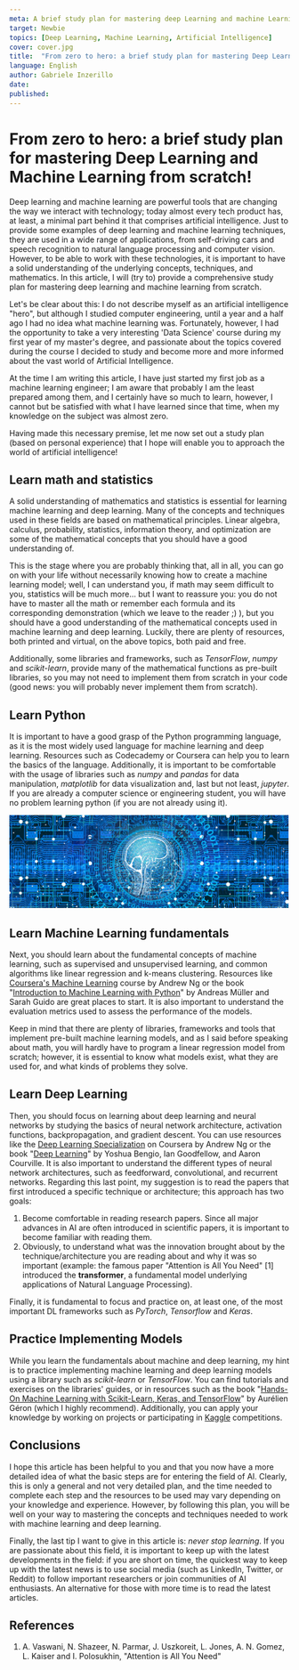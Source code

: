 ```yaml
---
meta: A brief study plan for mastering deep Learning and machine Learning from scratch.
target: Newbie 
topics: [Deep Learning, Machine Learning, Artificial Intelligence] 
cover: cover.jpg 
title:  "From zero to hero: a brief study plan for mastering Deep Learning and Machine Learning from scratch!"
language: English
author: Gabriele Inzerillo
date: 
published: 
---
```


# From zero to hero: a brief study plan for mastering Deep Learning and Machine Learning from scratch!

Deep learning and machine learning are powerful tools that are changing the way we interact with technology; today almost every tech product has, at least, a minimal part behind it that comprises artificial intelligence. Just to provide some examples of deep learning and machine learning techniques, they are used in a wide range of applications, from self-driving cars and speech recognition to natural language processing and computer vision. However, to be able to work with these technologies, it is important to have a solid understanding of the underlying concepts, techniques, and mathematics. In this article, I will (try to) provide a comprehensive study plan for mastering deep learning and machine learning from scratch.

Let's be clear about this: I do not describe myself as an artificial intelligence "hero", but although I studied computer engineering, until a year and a half ago I had no idea what machine learning was.  Fortunately, however, I had the opportunity to take a very interesting 'Data Science' course during my first year of my master's degree, and passionate about the topics covered during the course I decided to study and become more and more informed about the vast world of Artificial Intelligence.

At the time I am writing this article, I have just started my first job as a machine learning engineer; I am aware that probably I am the least prepared among them, and I certainly have so much to learn, however, I cannot but be satisfied with what I have learned since that time, when my knowledge on the subject was almost zero.

Having made this necessary premise, let me now set out a study plan (based on personal experience) that I hope will enable you to approach the world of artificial intelligence!

## Learn math and statistics

A solid understanding of mathematics and statistics is essential for learning machine learning and deep learning. Many of the concepts and techniques used in these fields are based on mathematical principles. Linear algebra, calculus, probability, statistics, information theory, and optimization are some of the mathematical concepts that you should have a good understanding of.

This is the stage where you are probably thinking that, all in all, you can go on with your life without necessarily knowing how to create a machine learning model; well, I can understand you, if math may seem difficult to you, statistics will be much more... but I want to reassure you: you do not have to master all the math or remember each formula and its corresponding demonstration (which we leave to the reader ;) ), but you should have a good understanding of the mathematical concepts used in machine learning and deep learning. 
Luckily, there are plenty of resources, both printed and virtual, on the above topics, both paid and free. 

Additionally, some libraries and frameworks, such as *TensorFlow*, *numpy* and *scikit-learn*, provide many of the mathematical functions as pre-built libraries, so you may not need to implement them from scratch in your code (good news: you will probably never implement them from scratch).

## Learn Python 

It is important to have a good grasp of the Python programming language, as it is the most widely used language for machine learning and deep learning. Resources such as Codecademy or Coursera can help you to learn the basics of the language. Additionally, it is important to be comfortable with the usage of libraries such as *numpy* and *pandas* for data manipulation, *matplotlib* for data visualization and, last but not least, *jupyter*. 
If you are already a computer science or engineering student, you will have no problem learning python (if you are not already using it).

<img src = "ai.jpg" style="zoom: 49%;" >

## Learn Machine Learning fundamentals

Next, you should learn about the fundamental concepts of machine learning, such as supervised and unsupervised learning, and common algorithms like linear regression and k-means clustering. Resources like [Coursera's Machine Learning](https://www.coursera.org/specializations/machine-learning-introduction) course by Andrew Ng or the book "[Introduction to Machine Learning with Python](https://a.co/d/0WMNmFB)" by Andreas Müller and Sarah Guido are great places to start. It is also important to understand the evaluation metrics used to assess the performance of the models.

Keep in mind that there are plenty of libraries, frameworks and tools that implement pre-built machine learning models, and as I said before speaking about math, you will hardly have to program a linear regression model from scratch; however, it is essential to know what models exist, what they are used for, and what kinds of problems they solve.

## Learn Deep Learning

Then, you should focus on learning about deep learning and neural networks by studying the basics of neural network architecture, activation functions, backpropagation, and gradient descent. You can use resources like the [Deep Learning Specialization](https://www.coursera.org/specializations/deep-learning) on Coursera by Andrew Ng or the book "[Deep Learning](https://a.co/d/b34CGDu)" by Yoshua Bengio, Ian Goodfellow, and Aaron Courville. It is also important to understand the different types of neural network architectures, such as feedforward, convolutional, and recurrent networks. Regarding this last point, my suggestion is to read the papers that first introduced a specific technique or architecture; this approach has two goals:

 1. Become comfortable in reading research papers. Since all major advances in AI are often introduced in scientific papers, it is important to become familiar with reading them.
 2. Obviously, to understand what was the innovation brought about by the technique/architecture you are reading about and why it was so important (example: the famous paper "Attention is All You Need" [1] introduced the **transformer**, a fundamental model underlying applications of Natural Language Processing).

Finally, it is fundamental to focus and practice on, at least one, of the most important DL frameworks such as *PyTorch*, *Tensorflow* and *Keras*.

## Practice Implementing Models

While you learn the fundamentals about machine and deep learning, my hint is to practice implementing machine learning and deep learning models using a library such as *scikit-learn* or *TensorFlow*. You can find tutorials and exercises on the libraries' guides, or in resources such as the book "[Hands-On Machine Learning with Scikit-Learn, Keras, and TensorFlow](https://a.co/d/8d1qB1E)" by Aurélien Géron (which I highly recommend). Additionally, you can apply your knowledge by working on projects or participating in [Kaggle](https://www.kaggle.com) competitions.

## Conclusions

I hope this article has been helpful to you and that you now have a more detailed idea of what the basic steps are for entering the field of AI. 
Clearly, this is only a general and not very detailed plan, and the time needed to complete each step and the resources to be used may vary depending on your knowledge and experience. However, by following this plan, you will be well on your way to mastering the concepts and techniques needed to work with machine learning and deep learning.

Finally, the last tip I want to give in this article is: *never stop learning*. If you are passionate about this field, it is important to keep up with the latest developments in the field: if you are short on time, the quickest way to keep up with the latest news is to use social media (such as LinkedIn, Twitter, or Reddit) to follow important researchers or join communities of AI enthusiasts. An alternative for those with more time is to read the latest articles.

<a name="references" /> 

## References

1. A. Vaswani, N. Shazeer, N. Parmar, J. Uszkoreit, L. Jones, A. N. Gomez, L. Kaiser and I. Polosukhin, "Attention is All You Need"
